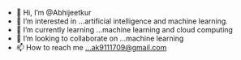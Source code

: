 - 👋 Hi, I’m @Abhijeetkur
- 👀 I’m interested in ...artificial intelligence and machine learning.
- 🌱 I’m currently learning ...machine learning and cloud computing 
- 💞️ I’m looking to collaborate on ...machine learning 
- 📫 How to reach me ...ak9111709@gmail.com

<!---
Abhijeetkur/Abhijeetkur is a ✨ special ✨ repository because its `README.md` (this file) appears on your GitHub profile.
You can click the Preview link to take a look at your changes.
--->

